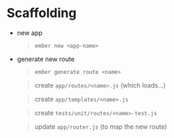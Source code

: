 # Scaffolding

* new app
  > `ember new <app-name>`

* generate new route
  > `ember generate route <name>`

  > create `app/routes/<name>.js` (which loads...)

  > create `app/templates/<name>.js`

  > create `tests/unit/routes/<name>-test.js`

  > update `app/router.js` (to map the new route)
